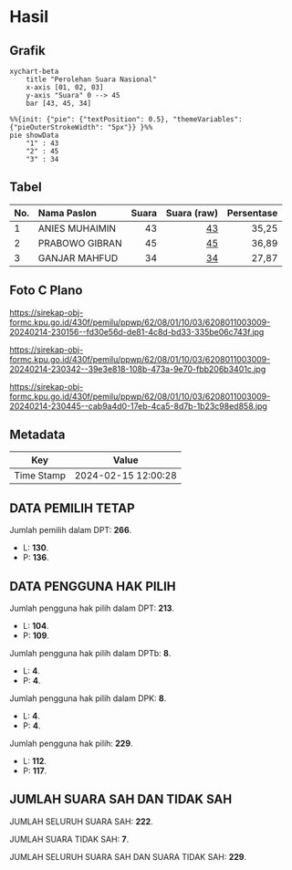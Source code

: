 # Hasil

## Grafik

```mermaid
xychart-beta
    title "Perolehan Suara Nasional"
    x-axis [01, 02, 03]
    y-axis "Suara" 0 --> 45
    bar [43, 45, 34]
```

```mermaid
%%{init: {"pie": {"textPosition": 0.5}, "themeVariables": {"pieOuterStrokeWidth": "5px"}} }%%
pie showData
    "1" : 43
    "2" : 45
    "3" : 34
```

## Tabel

| No. | Nama Paslon    | Suara | Suara (raw) | Persentase |
|:--- |:-------------- | -----:| -----------:| ----------:|
| 1   | ANIES MUHAIMIN | 43    | [43][p-1]   | 35,25      |
| 2   | PRABOWO GIBRAN | 45    | [45][p-2]   | 36,89      |
| 3   | GANJAR MAHFUD  | 34    | [34][p-3]   | 27,87      |


[p-1]: https://github.com/gigit-pemilu/pemilu-2024/blob/main/pilpres/hitung-suara/sub/62-kalimantan-tengah/sub/08-sukamara/sub/01-sukamara/sub/1003-mendawai/sub/009-tps/sub/paslon-1.txt
[p-2]: https://github.com/gigit-pemilu/pemilu-2024/blob/main/pilpres/hitung-suara/sub/62-kalimantan-tengah/sub/08-sukamara/sub/01-sukamara/sub/1003-mendawai/sub/009-tps/sub/paslon-2.txt
[p-3]: https://github.com/gigit-pemilu/pemilu-2024/blob/main/pilpres/hitung-suara/sub/62-kalimantan-tengah/sub/08-sukamara/sub/01-sukamara/sub/1003-mendawai/sub/009-tps/sub/paslon-3.txt

## Foto C Plano

https://sirekap-obj-formc.kpu.go.id/430f/pemilu/ppwp/62/08/01/10/03/6208011003009-20240214-230156--fd30e56d-de81-4c8d-bd33-335be06c743f.jpg

https://sirekap-obj-formc.kpu.go.id/430f/pemilu/ppwp/62/08/01/10/03/6208011003009-20240214-230342--39e3e818-108b-473a-9e70-fbb206b3401c.jpg

https://sirekap-obj-formc.kpu.go.id/430f/pemilu/ppwp/62/08/01/10/03/6208011003009-20240214-230445--cab9a4d0-17eb-4ca5-8d7b-1b23c98ed858.jpg


## Metadata

| Key        | Value               |
| ---------- | ------------------- |
| Time Stamp | 2024-02-15 12:00:28 |


## DATA PEMILIH TETAP

Jumlah pemilih dalam DPT: **266**.
 * L: **130**.
 * P: **136**.

## DATA PENGGUNA HAK PILIH

Jumlah pengguna hak pilih dalam DPT: **213**.
 * L: **104**.
 * P: **109**.

Jumlah pengguna hak pilih dalam DPTb: **8**.
 * L: **4**.
 * P: **4**.

Jumlah pengguna hak pilih dalam DPK: **8**.
 * L: **4**.
 * P: **4**.

Jumlah pengguna hak pilih: **229**.
 * L: **112**.
 * P: **117**.

## JUMLAH SUARA SAH DAN TIDAK SAH

JUMLAH SELURUH SUARA SAH: **222**.

JUMLAH SUARA TIDAK SAH: **7**.

JUMLAH SELURUH SUARA SAH DAN SUARA TIDAK SAH: **229**.


